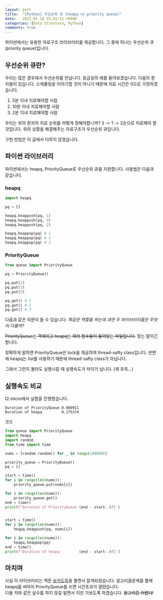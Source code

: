 ```yaml
---
layout: post
title:  "[Python] 우선순위 큐 (heapq vs priority queue)"
date:   2021-01-10 15:41:11 +0900
categories: [Data Structure, Python]
comments: true
---
```


파이썬에서는 유용한 자료구조 라이브러리를 제공합니다. 
그 중에 하나는 우선순위 큐(priority queue)입니다.

## 우선순위 큐란?
우리는 많은 경우에서 우선순위를 만납니다.
응급실의 예를 들어보겠습니다.
다음의 환자들이 있습니다. 
스케쥴링을 이야기할 것이 아니기 때문에 치료 시간은 0으로 가정하겠습니다.

1. 5분 이내 치료해야할 사람
2. 10분 이내 치료해야할 사람
3. 2분 이내 치료해야할 사람

우리는 위의 환자의 치료 순위를 어떻게 정해야합니까?
3 -> 1 -> 2순으로 치료해야 할 것입니다. 
위의 상황을 해결해주는 자료구조가 우선순위 큐입니다.  

구현 방법은 이 글에서 다루지 않겠습니다.

## 파이썬 라이브러리
파이썬에서는 heapq, PriorityQueue로 우선순위 큐를 지원합니다.
사용법은 다음과 같습니다.

### heapq
```python
import heapq

pq = []

heapq.heappush(pq, 1)
heapq.heappush(pq, 3)
heapq.heappush(pq, 2)

heapq.heappop(pq) # 1
heapq.heappop(pq) # 2
heapq.heappop(pq) # 3
```

### PriorityQueue
```python
from queue import PriorityQueue

pq = PriorityQueue()

pq.put(1)
pq.put(3)
pq.put(2)

pq.get() # 1
pq.get() # 2
pq.get() # 3
```

다음과 같은 의문이 들 수 있습니다.
*똑같은 역할을 하는데 과연 두 라이브러리들은 무엇이 다를까?*

~~PriorityQueue는 객체이고 heapq는 여러 함수들이 들어있는 파일입니다.~~
맞는 말이긴 합니다.

정확하게 말하면 PriorityQueue은 lock을 제공하여 thread-safty class입니다.
반면에 heapq는 list를 사용하기 때문에 thread-safty class가 아닙니다.

그래서 그런지 몰라도 실행시킬 때 실행속도가 차이가 납니다. (제 추측...)

## 실행속도 비교
t2.micro에서 실험을 진행했습니다.  

```
Duration of PriorityQueue 0.980911
Duration of heapq         0.175374
```

코드
```python
from queue import PriorityQueue
import heapq
import random
from time import time

nums = [random.random() for _ in range(100000)]

priority_queue = PriorityQueue()
pq = []

start = time()
for i in range(len(nums)):
    priority_queue.put(nums[i])

for i in range(len(nums)):
    priority_queue.get()
end = time()
print(f'Duration of PriorityQueue {end - start:.6f}')


start = time()
for i in range(len(nums)):
    heapq.heappush(pq, nums[i])

for i in range(len(nums)):
    heapq.heappop(pq)
end = time()
print(f'Duration of heapq         {end - start:.6f}')
```

## 마치며
사실 이 라이브러리는 백준 [보석도둑](https://www.acmicpc.net/problem/1202)을 풀면서 알게되었습니다.
알고리즘문제를 풀때 heapq를 써야지 PriorityQueue를 쓰면 시간초과가 결렸습니다.  
다들 저와 같은 실수를 하지 않길 빌면서 이만 가보도록 하겠습니다.
~~알고리즘 어렵다!~~

